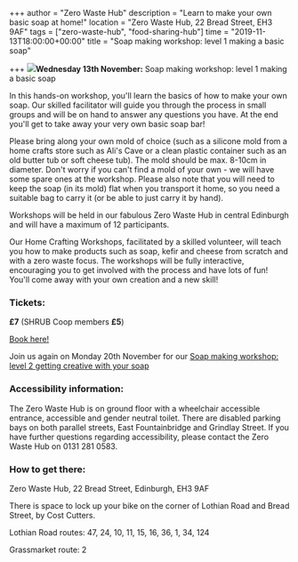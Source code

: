 +++
author = "Zero Waste Hub"
description = "Learn to make your own basic soap at home!"
location = "Zero Waste Hub, 22 Bread Street, EH3 9AF"
tags = ["zero-waste-hub", "food-sharing-hub"]
time = "2019-11-13T18:00:00+00:00"
title = "Soap making workshop: level 1 making a basic soap"

+++
![](https://res.cloudinary.com/shrub-co-op/image/upload/v1571525070/shrubcoop.org/media/72730147_3703503529675240_1284170641406164992_o_vqz601.jpg)**Wednesday 13th November:** Soap making workshop: level 1 making a basic soap

In this hands-on workshop, you'll learn the basics of how to make your own soap. Our skilled facilitator will guide you through the process in small groups and will be on hand to answer any questions you have. At the end you'll get to take away your very own basic soap bar!

Please bring along your own mold of choice (such as a silicone mold from a home crafts store such as Ali's Cave or a clean plastic container such as an old butter tub or soft cheese tub). The mold should be max. 8-10cm in diameter. Don't worry if you can't find a mold of your own - we will have some spare ones at the workshop. Please also note that you will need to keep the soap (in its mold) flat when you transport it home, so you need a suitable bag to carry it (or be able to just carry it by hand).

Workshops will be held in our fabulous Zero Waste Hub in central Edinburgh and will have a maximum of 12 participants.

Our Home Crafting Workshops, facilitated by a skilled volunteer, will teach you how to make products such as soap, kefir and cheese from scratch and with a zero waste focus. The workshops will be fully interactive, encouraging you to get involved with the process and have lots of fun! You'll come away with your own creation and a new skill!

### Tickets:

**£7** (SHRUB Coop members **£5**)

[Book here!](https://www.eventbrite.co.uk/e/soap-making-workshop-level-1-making-a-basic-soap-tickets-77282573257 "https://www.eventbrite.co.uk/e/soap-making-workshop-level-1-making-a-basic-soap-tickets-77282573257")

Join us again on Monday 20th November for our [Soap making workshop: level 2 getting creative with your soap](https://www.shrubcoop.org/events/soap-making-workshop-level-2-getting-creative-with-your-soap/ "https://www.shrubcoop.org/events/soap-making-workshop-level-2-getting-creative-with-your-soap/")

### Accessibility information:

The Zero Waste Hub is on ground floor with a wheelchair accessible entrance, accessible and gender neutral toilet. There are disabled parking bays on both parallel streets, East Fountainbridge and Grindlay Street. If you have further questions regarding accessibility, please contact the Zero Waste Hub on 0131 281 0583.

### How to get there:

Zero Waste Hub, 22 Bread Street, Edinburgh, EH3 9AF

There is space to lock up your bike on the corner of Lothian Road and Bread Street, by Cost Cutters.

Lothian Road routes: 47, 24, 10, 11, 15, 16, 36, 1, 34, 124

Grassmarket route: 2